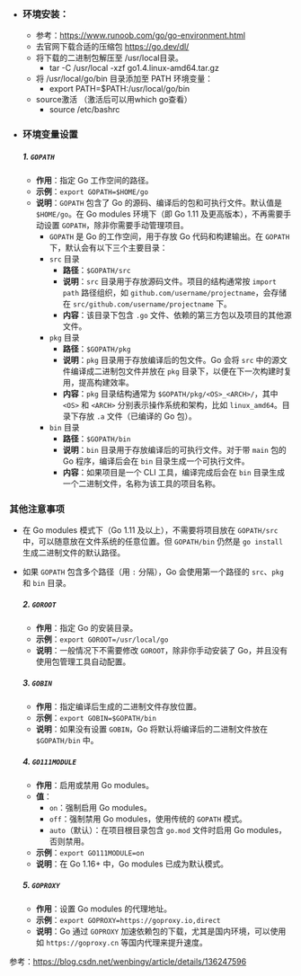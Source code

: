 - ### 环境安装：
	- 参考：https://www.runoob.com/go/go-environment.html
	- 去官网下载合适的压缩包 https://go.dev/dl/
	- 将下载的二进制包解压至 /usr/local目录。
		- tar -C /usr/local -xzf go1.4.linux-amd64.tar.gz
	- 将 /usr/local/go/bin 目录添加至 PATH 环境变量：
		- export PATH=$PATH:/usr/local/go/bin
	- source激活 （激活后可以用which go查看）
		- source /etc/bashrc 



- ### 环境变量设置

	##### 1. `GOPATH`
	
	- **作用**：指定 Go 工作空间的路径。
	- **示例**：`export GOPATH=$HOME/go`
	- **说明**：`GOPATH` 包含了 Go 的源码、编译后的包和可执行文件。默认值是 `$HOME/go`。在 Go modules 环境下（即 Go 1.11 及更高版本），不再需要手动设置 `GOPATH`，除非你需要手动管理项目。
		- `GOPATH` 是 Go 的工作空间，用于存放 Go 代码和构建输出。在 `GOPATH` 下，默认会有以下三个主要目录：
		- `src` 目录
			- **路径**：`$GOPATH/src`
			- **说明**：`src` 目录用于存放源码文件。项目的结构通常按 `import path` 路径组织，如 `github.com/username/projectname`，会存储在 `src/github.com/username/projectname` 下。
			- **内容**：该目录下包含 `.go` 文件、依赖的第三方包以及项目的其他源文件。
		-  `pkg` 目录
			- **路径**：`$GOPATH/pkg`
			- **说明**：`pkg` 目录用于存放编译后的包文件。Go 会将 `src` 中的源文件编译成二进制包文件并放在 `pkg` 目录下，以便在下一次构建时复用，提高构建效率。
			- **内容**：`pkg` 目录结构通常为 `$GOPATH/pkg/<OS>_<ARCH>/`，其中 `<OS>` 和 `<ARCH>` 分别表示操作系统和架构，比如 `linux_amd64`。目录下存放 `.a` 文件（已编译的 Go 包）。
		-  `bin` 目录
			- **路径**：`$GOPATH/bin`
			- **说明**：`bin` 目录用于存放编译后的可执行文件。对于带 `main` 包的 Go 程序，编译后会在 `bin` 目录生成一个可执行文件。
			- **内容**：如果项目是一个 CLI 工具，编译完成后会在 `bin` 目录生成一个二进制文件，名称为该工具的项目名称。



### 其他注意事项

- 在 Go modules 模式下（Go 1.11 及以上），不需要将项目放在 `GOPATH/src` 中，可以随意放在文件系统的任意位置。但 `GOPATH/bin` 仍然是 `go install` 生成二进制文件的默认路径。
- 如果 `GOPATH` 包含多个路径（用 `:` 分隔），Go 会使用第一个路径的 `src`、`pkg` 和 `bin` 目录。
	
	##### 2. `GOROOT`
	
	- **作用**：指定 Go 的安装目录。
	- **示例**：`export GOROOT=/usr/local/go`
	- **说明**：一般情况下不需要修改 `GOROOT`，除非你手动安装了 Go，并且没有使用包管理工具自动配置。
	
	##### 3. `GOBIN`
	
	- **作用**：指定编译后生成的二进制文件存放位置。
	- **示例**：`export GOBIN=$GOPATH/bin`
	- **说明**：如果没有设置 `GOBIN`，Go 将默认将编译后的二进制文件放在 `$GOPATH/bin` 中。
	
	##### 4. `GO111MODULE`
	
	- **作用**：启用或禁用 Go modules。
	- **值**：
	    - `on`：强制启用 Go modules。
	    - `off`：强制禁用 Go modules，使用传统的 `GOPATH` 模式。
	    - `auto`（默认）：在项目根目录包含 `go.mod` 文件时启用 Go modules，否则禁用。
	- **示例**：`export GO111MODULE=on`
	- **说明**：在 Go 1.16+ 中，Go modules 已成为默认模式。
	
	##### 5. `GOPROXY`
	
	- **作用**：设置 Go modules 的代理地址。
	- **示例**：`export GOPROXY=https://goproxy.io,direct`
	- **说明**：Go 通过 `GOPROXY` 加速依赖包的下载，尤其是国内环境，可以使用如 `https://goproxy.cn` 等国内代理来提升速度。



参考：https://blog.csdn.net/wenbingy/article/details/136247596